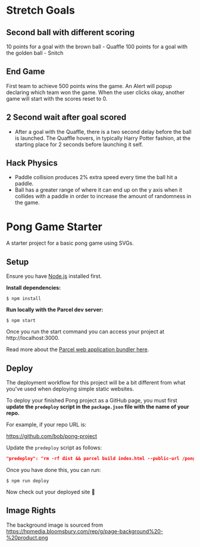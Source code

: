# Stretch Goals

## Second ball with different scoring
10 points for a goal with the brown ball - Quaffle
100 points for a goal with the golden ball - Snitch

## End Game
First team to achieve 500 points wins the game. An Alert will popup declaring which team won the game. When the user clicks okay, another game will start with the scores reset to 0.

## 2 Second wait after goal scored
- After a goal with the Quaffle, there is a two second delay before the ball is launched. The Quaffle hovers, in typically Harry Potter fashion, at the starting place for 2 seconds before launching it self.

## Hack Physics
- Paddle collision produces 2% extra speed every time the ball hit a paddle.
- Ball has a greater range of where it can end up on the y axis when it collides with a paddle in order to increase the amount of randomness in the game. 


# Pong Game Starter

A starter project for a basic pong game using SVGs.

## Setup

Ensure you have [Node.js](https://nodejs.org/en/) installed first.

**Install dependencies:**

`$ npm install`

**Run locally with the Parcel dev server:**

`$ npm start`

Once you run the start command you can access your project at http://localhost:3000.

Read more about the [Parcel web application bundler here](https://parceljs.org/).

## Deploy

The deployment workflow for this project will be a bit different from what you've used when deploying simple static websites.

To deploy your finished Pong project as a GitHub page, you must first **update the `predeploy` script in the `package.json` file with the name of your repo.**

For example, if your repo URL is:

https://github.com/bob/pong-project

Update the `predeploy` script as follows:

```json
"predeploy": "rm -rf dist && parcel build index.html --public-url /pong-project",
```

Once you have done this, you can run:

`$ npm run deploy`

Now check out your deployed site 🙂


## Image Rights

The background image is sourced from https://hpmedia.bloomsbury.com/rep/g/page-background%20-%20product.png
